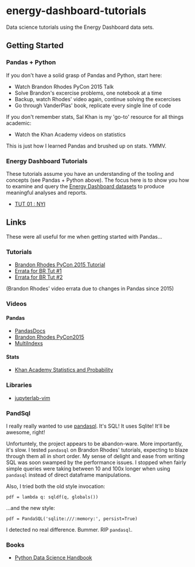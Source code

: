# energy-dashboard-tutorials
Data science tutorials using the Energy Dashboard data sets.

## Getting Started

### Pandas + Python

If you don't have a solid grasp of Pandas and Python, start here:

* Watch Brandon Rhodes PyCon 2015 Talk
* Solve Brandon's excercise problems, one notebook at a time
* Backup, watch Rhodes' video again, continue solving the excercises
* Go through VanderPlas' book, replicate every single line of code

If you don't remember stats, Sal Khan is my 'go-to' resource for all
things academic:

* Watch the Khan Academy videos on statistics

This is just how I learned Pandas and brushed up on stats. YMMV.

### Energy Dashboard Tutorials

These tutorials assume you have an understanding of the tooling and concepts (see Pandas +
Python above). The focus here is to show you how to examine and query the [Energy
Dashboard datasets](https://github.com/energy-analytics-project/energy-dashboard/blob/master/docs/datasets.md)
to produce meaningful analyses and reports.

* [TUT 01 : NYI]()


## Links

These were all useful for me when getting started with Pandas...

### Tutorials

* [Brandon Rhodes PyCon 2015 Tutorial](https://github.com/brandon-rhodes/pycon-pandas-tutorial)
* [Errata for BR Tut #1](https://stackoverflow.com/questions/45916325/series-object-has-no-attribute-order#45993193)
* [Errata for BR Tut #2](https://stackoverflow.com/questions/44123874/dataframe-object-has-no-attribute-sort#44123892)

(Brandon Rhodes' video errata due to changes in Pandas since 2015)

### Videos

#### Pandas

* [PandasDocs](https://pandas.pydata.org/pandas-docs/stable/reference/frame.html)
* [Brandon Rhodes PyCon2015](https://www.youtube.com/watch?v=5JnMutdy6Fw)
* [MultiIndexs](https://www.youtube.com/watch?v=kP-0ET0V5Tc)

#### Stats

* [Khan Academy Statistics and Probability](https://www.khanacademy.org/math/statistics-probability)

### Libraries

* [jupyterlab-vim](https://github.com/jwkvam/jupyterlab-vim)

### PandSql

I really really wanted to use [pandasql](https://pypi.org/project/pandasql/).
It's SQL! It uses Sqlite! It'll be awesome, right!

Unfortuntely, the project appears to be abandon-ware. More importantly, it's
slow. I tested `pandasql` on Brandon Rhodes' tutorials, expecting to blaze
through them all in short order. My sense of delight and ease from writing SQL
was soon swamped by the performance issues. I stopped when fairly simple
queries were taking between 10 and 100x longer when using `pandasql` instead of
direct dataframe manipulations.

Also, I tried both the old style invocation:

    pdf = lambda q: sqldf(q, globals())

...and the new style:

    pdf = PandaSQL('sqlite:///:memory:', persist=True)

I detected no real difference. Bummer. RIP `pandasql`.

### Books

* [Python Data Science Handbook](https://jakevdp.github.io/PythonDataScienceHandbook/)
